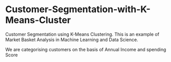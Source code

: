 # Customer-Segmentation-with-K-Means-Cluster
Customer Segmentation using K-Means Clustering. This is an example of Market Basket Analysis in Machine Learning and Data Science.

We are categorising customers on the basis of Annual Income and spending Score 
